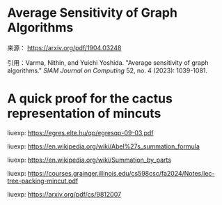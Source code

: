 # Average Sensitivity of Graph Algorithms

来源： https://arxiv.org/pdf/1904.03248

引用：Varma, Nithin, and Yuichi Yoshida. "Average sensitivity of graph algorithms." *SIAM Journal on Computing* 52, no. 4 (2023): 1039-1081.







# A quick proof for the cactus representation of mincuts

liuexp:
https://egres.elte.hu/qp/egresqp-09-03.pdf







liuexp:
https://en.wikipedia.org/wiki/Abel%27s_summation_formula

liuexp:
https://en.wikipedia.org/wiki/Summation_by_parts

liuexp:
https://courses.grainger.illinois.edu/cs598csc/fa2024/Notes/lec-tree-packing-mincut.pdf

liuexp:
https://arxiv.org/pdf/cs/9812007

